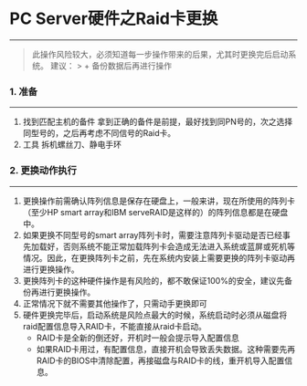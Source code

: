 # PC Server硬件之Raid卡更换
-----------
> 此操作风险较大，必须知道每一步操作带来的后果，尤其时更换完后启动系统。
> 建议：
	> + 备份数据后再进行操作
### 1. 准备
----------------------------
1. 找到匹配主机的备件
拿到正确的备件是前提，最好找到同PN号的，次之选择同型号的，之后再考虑不同信号的Raid卡。
2. 工具
拆机螺丝刀、静电手环
### 2. 更换动作执行
-----------
1. 更换操作前需确认阵列信息是保存在硬盘上，一般来讲，现在所使用的阵列卡（至少HP smart array和IBM serveRAID是这样的）的阵列信息都是在硬盘中。
2. 如果更换不同型号的smart array阵列卡时，需要注意阵列卡驱动是否已经事先加载好，否则系统不能正常加载阵列卡会造成无法进入系统或蓝屏或死机等情况。因此，在更换阵列卡之前，先在系统内安装上需要更换的阵列卡驱动再进行更换操作。
3. 更换阵列卡的这种硬件操作是有风险的，都不敢保证100%的安全，建议先备份再进行更换操作。
4. 正常情况下就不需要其他操作了，只需动手更换即可
5. 硬件更换完毕后，启动系统是风险点最大的时候，系统启动时必须从磁盘将raid配置信息导入RAID卡，不能直接从raid卡启动。
	+ RAID卡是全新的倒还好，开机时一般会提示导入配置信息
	+ 如果RAID卡用过，有配置信息，直接开机会导致丢失数据。这种需要先再RAID卡的BIOS中清除配置，再接磁盘与RAID卡的线，重开机导入配置信息。